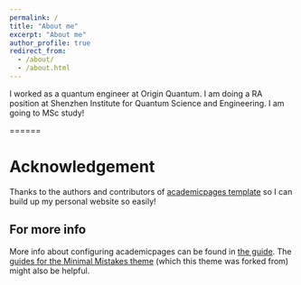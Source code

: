 ```yaml
---
permalink: /
title: "About me"
excerpt: "About me"
author_profile: true
redirect_from: 
  - /about/
  - /about.html
---
```


I worked as a quantum engineer at Origin Quantum. I am doing a RA position at Shenzhen Institute for Quantum Science and Engineering. I am going to MSc study!


======



# Acknowledgement

Thanks to the authors and contributors of [academicpages template](https://github.com/academicpages/academicpages.github.io) so I can build up my personal website so easily!

For more info
------
More info about configuring academicpages can be found in [the guide](https://academicpages.github.io/markdown/). The [guides for the Minimal Mistakes theme](https://mmistakes.github.io/minimal-mistakes/docs/configuration/) (which this theme was forked from) might also be helpful.
